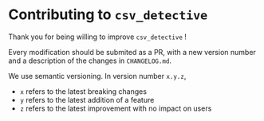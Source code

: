 # Contributing to `csv_detective`

Thank you for being willing to improve `csv_detective` !

Every modification should be submited as a PR, with a new version number and a description of the changes in `CHANGELOG.md`.

We use semantic versioning. In version number `x.y.z`,
* `x` refers to the latest breaking changes
* `y` refers to the latest addition of a feature
* `z` refers to the latest improvement with no impact on users
